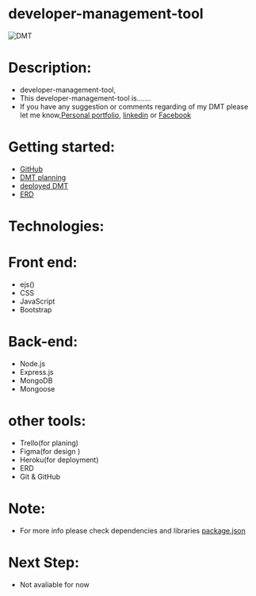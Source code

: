 # developer-management-tool
![DMT](https://imgur.com/mfQAQLH)
# Description:
- developer-management-tool,
- This developer-management-tool is.......
- If you have any suggestion or comments regarding of my DMT please let me know,[Personal portfolio](https://jamieahmed-portfolio.netlify.app/), [linkedin](https://www.linkedin.com/in/jamie-ahmed-b1841421a/) or [Facebook](https://www.facebook.com/JAMIEAHMEDIBRAHIM/)
  
  

# Getting started:
- [GitHub](https://github.com/jamieahmed/developer-management-tool-)
- [DMT planning](https://trello.com/b/18L9Fg4L/dmt)
- [deployed DMT]()
- [ERD](https://app.diagrams.net/#G1RsYVTADwqsyUSGrs2H_NXIecZNsZ1kLL)
# Technologies: 
# Front end: 
 - ejs()
 - CSS
 - JavaScript
 - Bootstrap
# Back-end: 
 - Node.js
 - Express.js
 - MongoDB
 - Mongoose
# other tools: 
 - Trello(for planing)
 - Figma(for design )
 - Heroku(for deployment)
 - ERD
 - Git & GitHub
 # Note: 
  - For more info please check dependencies and libraries [package.json](https://github.com/jamieahmed/developer-management-tool-/blob/main/package.json)
# Next Step: 
  - Not avaliable for now 

 